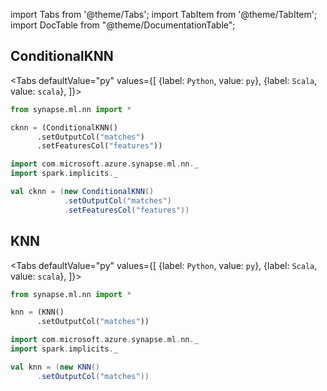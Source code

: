 import Tabs from '@theme/Tabs';
import TabItem from '@theme/TabItem';
import DocTable from "@theme/DocumentationTable";

<!-- 
```python
import pyspark
import os
import json
from IPython.display import display

spark = (pyspark.sql.SparkSession.builder.appName("MyApp")
        .config("spark.jars.packages", "com.microsoft.azure:synapseml:0.9.1")
        .config("spark.jars.repositories", "https://mmlspark.azureedge.net/maven")
        .getOrCreate())

def getSecret(secretName):
        get_secret_cmd = 'az keyvault secret show --vault-name mmlspark-build-keys --name {}'.format(secretName)
        value = json.loads(os.popen(get_secret_cmd).read())["value"]
        return value

import synapse.ml
```
-->

## ConditionalKNN

<Tabs
defaultValue="py"
values={[
{label: `Python`, value: `py`},
{label: `Scala`, value: `scala`},
]}>
<TabItem value="py">

<!--pytest-codeblocks:cont-->

```python
from synapse.ml.nn import *

cknn = (ConditionalKNN()
      .setOutputCol("matches")
      .setFeaturesCol("features"))
```

</TabItem>
<TabItem value="scala">

```scala
import com.microsoft.azure.synapse.ml.nn._
import spark.implicits._

val cknn = (new ConditionalKNN()
            .setOutputCol("matches")
            .setFeaturesCol("features"))
```

</TabItem>
</Tabs>

<DocTable className="ConditionalKNN"
py="mmlspark.nn.html#module-mmlspark.nn.ConditionalKNN"
scala="com/microsoft/ml/spark/nn/ConditionalKNN.html"
sourceLink="https://github.com/microsoft/SynapseML/blob/master/core/src/main/scala/com/microsoft/azure/synapse/ml/nn/ConditionalKNN.scala" />


## KNN

<Tabs
defaultValue="py"
values={[
{label: `Python`, value: `py`},
{label: `Scala`, value: `scala`},
]}>
<TabItem value="py">

<!--pytest-codeblocks:cont-->

```python
from synapse.ml.nn import *

knn = (KNN()
      .setOutputCol("matches"))
```

</TabItem>
<TabItem value="scala">

```scala
import com.microsoft.azure.synapse.ml.nn._
import spark.implicits._

val knn = (new KNN()
      .setOutputCol("matches"))
```

</TabItem>
</Tabs>

<DocTable className="KNN"
py="mmlspark.nn.html#module-mmlspark.nn.KNN"
scala="com/microsoft/ml/spark/nn/KNN.html"
sourceLink="https://github.com/microsoft/SynapseML/blob/master/core/src/main/scala/com/microsoft/azure/synapse/ml/nn/KNN.scala" />



